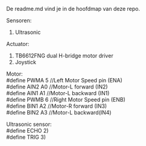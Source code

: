 De readme.md vind je in de hoofdmap van deze repo.<br>

Sensoren:<br>
1. Ultrasonic<br>

Actuator:
1. TB6612FNG dual H-bridge motor driver<br>
2. Joystick<br>

Motor:<br>
#define  PWMA  5  //Left Motor Speed pin (ENA) <br>
#define  AIN2  A0  //Motor-L forward (IN2)<br>
#define  AIN1  A1  //Motor-L backward (IN1)<br>
#define  PWMB  6  //Right Motor Speed pin (ENB)<br>
#define  BIN1  A2  //Motor-R forward (IN3)<br>
#define  BIN2  A3  //Motor-L backward(IN4)<br>

Ultrasonic sensor:<br>
#define ECHO   2)<br>
#define TRIG   3)<br>



